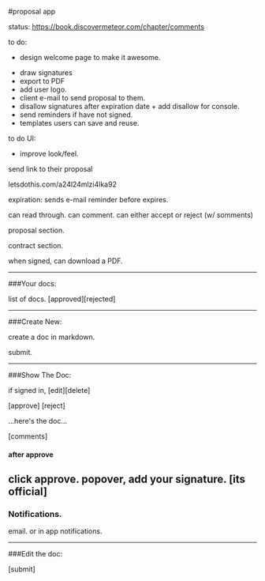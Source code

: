 #proposal app

status: https://book.discovermeteor.com/chapter/comments

to do:
+ design welcome page to make it awesome.
<!-- + redirect from postsList to welcome page if not logged in. -->
<!-- + add "you don't have any proposals. add one." -->
+ draw signatures
+ export to PDF
+ add user logo.
+ client e-mail to send proposal to them.
+ disallow signatures after expiration date + add disallow for console.
+ send reminders if have not signed.
+ templates users can save and reuse.
<!-- + individual post pages are either public or need a code. -->
<!-- + main page is only *your* contracts (rm from console).
    * can "share" documents. but they aren't published globally. so u need the link to see anyone else's but yours. -->
<!-- + figure out errors in cli. -->
<!-- + capture IP address for signatures. -->
to do UI:
<!-- + markdown editor. -->
+ improve look/feel.



send link to their proposal

letsdothis.com/a24l24mlzi4lka92

expiration:
sends e-mail reminder before expires.

can read through.
can comment.
can either accept or reject (w/ somments)


proposal section.

contract section.

when signed, can download a PDF. 


---
###Your docs:

list of docs. [approved][rejected]

---


###Create New:

create a doc in markdown.

submit.

---

###Show The Doc:

if signed in, [edit][delete]

[approve] [reject]

...here's the doc...

[comments]

#### after approve
click approve. popover, add your signature. [its official]
---

### Notifications.

email.
or in app notifications.

---

###Edit the doc:

[submit]